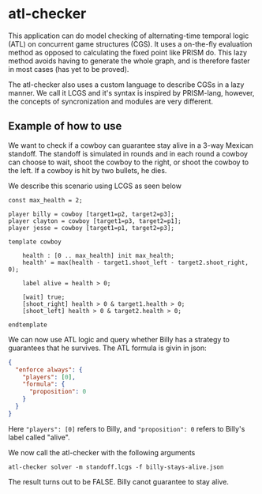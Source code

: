 # atl-checker

This application can do model checking of alternating-time temporal logic (ATL) on concurrent game structures (CGS).
It uses a on-the-fly evaluation method as opposed to calculating the fixed point like PRISM do.
This lazy method avoids having to generate the whole graph, and is therefore faster in most cases (has yet to be proved).

The atl-checker also uses a custom language to describe CGSs in a lazy manner. We call it LCGS and
it's syntax is inspired by PRISM-lang, however, the concepts of syncronization and modules are very different.  

## Example of how to use

We want to check if a cowboy can guarantee stay alive in a 3-way Mexican standoff.
The standoff is simulated in rounds and in each round a cowboy can choose to wait, shoot the cowboy to the right, or shoot the cowboy to the left.
If a cowboy is hit by two bullets, he dies.

We describe this scenario using LCGS as seen below

```
const max_health = 2;

player billy = cowboy [target1=p2, target2=p3];
player clayton = cowboy [target1=p3, target2=p1];
player jesse = cowboy [target1=p1, target2=p3];

template cowboy

    health : [0 .. max_health] init max_health;
    health' = max(health - target1.shoot_left - target2.shoot_right, 0);

    label alive = health > 0;

    [wait] true;
    [shoot_right] health > 0 & target1.health > 0;
    [shoot_left] health > 0 & target2.health > 0;

endtemplate
```

We can now use ATL logic and query whether Billy has a strategy to guarantees that he survives.
The ATL formula is givin in json:


```json
{
  "enforce always": {
    "players": [0],
    "formula": {
      "proposition": 0
    }
  }
}
```

Here `"players": [0]` refers to Billy, and `"proposition": 0` refers to Billy's label called "alive".

We now call the atl-checker with the following arguments

```
atl-checker solver -m standoff.lcgs -f billy-stays-alive.json
```

The result turns out to be FALSE. Billy canot guarantee to stay alive.
